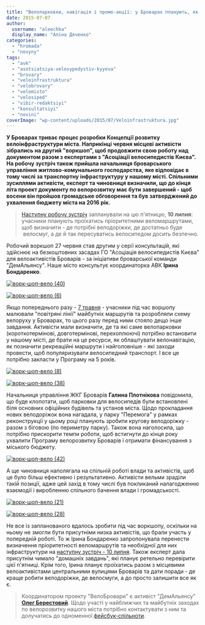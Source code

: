 ```yaml
---
title: "Велопарковки, навігація і промо-акції: у Броварах планують, як популяризувати велотранспорт"
date: 2015-07-07
author: 
  username: "aleechka"
  display_name: "Аліна Дяченко"
categories: 
  - "hromada"
  - "novyny"
tags: 
  - "avk"
  - "asotsiatsiya-velosypedystiv-kyyeva"
  - "brovary"
  - "veloinfrastruktura"
  - "velobrovary"
  - "velomisto"
  - "velosiped"
  - "vibir-redaktsiyi"
  - "konsultatsiyi"
  - "novini"
coverImage: "wp-content/uploads/2015/07/Veloinfrastruktura.jpg"
---
```


**У Броварах триває процес розробки Концепції розвитку велоінфраструктури міста. Наприкінці червня місцеві активісти зібрались на другий "воркшоп", щоб продовжити свою роботу над документом разом з експертами з "Асоціації велосипедистів Києва". На робочу зустріч також прийшла начальниця броварського управління житлово-комунального господарства, яке відповідає в тому числі за транспортну інфраструктуру у нашому місті. Спільними зусиллями активісти, експерт та чиновниця визначили, що до кінця літа проект документу по велорозвитку має бути завершений - щоб восени він пройшов громадське обговорення та був затверджений до ухвалення бюджету міста на 2016 рік.**

> [Наступну робочу зустріч](https://www.facebook.com/events/465619723613332/) запланували на цю п'ятницю, **10 липня**: учасники планують проїхатись пріоритетними веломаршрутами, щоб визначити - де потрібні велодоріжки, де достатньо буде  велосмуг, а де й так пересуватись велосипедом досить безпечно.

Робочий воркшоп 27 червня став другим у серії консультацій, які здійснює на безкоштовних засадах ГО "Асоціація велосипедистів Києва" для велоактивістів Броварів - за ініціативи броварської команди "ДемАльянсу". Наше місто консультує координаторка АВК **Ірина Бондаренко**.

[![ворк-шоп-вело (40)](https://mpz.brovary.org/wp-content/uploads/2015/07/vork-shop-velo-40.jpg)](https://mpz.brovary.org/wp-content/uploads/2015/07/vork-shop-velo-40.jpg)

[![ворк-шоп-вело (6)](https://mpz.brovary.org/wp-content/uploads/2015/07/vork-shop-velo-6.jpg)](https://mpz.brovary.org/wp-content/uploads/2015/07/vork-shop-velo-6.jpg)

Якщо попереднього разу - [7 травня](https://mpz.brovary.org/veloinfrastrukturi-brovariv-buti-mistsevi-aktivisti-vzyalis-za-rozrobku-shemi-velomarshrutiv/) - учасники під час воршопу малювали "повітряні лінії" майбутніх маршрутів та розробляли схему велоруху у Броварах, то цього разу перед ними стояло дещо інше завдання. Активісти мали визначити, де та які саме велопарковки (короткотермінові, довготермінові, перехоплюючі) потрібно встановити у нашому місті, де брати на це ресурси, як облаштувати велонавігацію, як позначити рекреаційні маршрути і найголовніше - які заходи провести, щоб популяризувати велосипедний транспорт. І все це потрібно закласти у Програму на 5 років.

[![ворк-шоп-вело (8)](https://mpz.brovary.org/wp-content/uploads/2015/07/vork-shop-velo-8.jpg)](https://mpz.brovary.org/wp-content/uploads/2015/07/vork-shop-velo-8.jpg)

[![ворк-шоп-вело (38)](https://mpz.brovary.org/wp-content/uploads/2015/07/vork-shop-velo-38.jpg)](https://mpz.brovary.org/wp-content/uploads/2015/07/vork-shop-velo-38.jpg)

Начальниця управління ЖКГ Броварів **Галина Плотнікова** повідомила, що буде клопотати, щоб парковки для велосипедів були встановлені біля основних офіційних будівель та установ міста. Щодо прокладання нових велодоріжок вона нагадала, у парку "Перемога" у рамках реконструкції у цьому році планують зробити кругову велодоріжку - разом з біговою (по периметру парку). Також вона наголосила, що потрібно прискорити темпи роботи, щоб встигнути до кінця року ухвалити Програму велорозвитку Броварів і отримати фінансування з міського бюджету.

[![ворк-шоп-вело (42)](https://mpz.brovary.org/wp-content/uploads/2015/07/vork-shop-velo-42.jpg)](https://mpz.brovary.org/wp-content/uploads/2015/07/vork-shop-velo-42.jpg)

А ще чиновниця наполягала на спільній роботі влади та активістів, щоб це було більш ефективно і результативно. Активісти вельми зраділи такій позиції, адже цей захід в тому числі був покликаний налагодженню взаємодії і виробленню спільного бачення влади і громадськості.

[![ворк-шоп-вело (21)](https://mpz.brovary.org/wp-content/uploads/2015/07/vork-shop-velo-21.jpg)](https://mpz.brovary.org/wp-content/uploads/2015/07/vork-shop-velo-21.jpg)

[![ворк-шоп-вело (28)](https://mpz.brovary.org/wp-content/uploads/2015/07/vork-shop-velo-28.jpg)](https://mpz.brovary.org/wp-content/uploads/2015/07/vork-shop-velo-28.jpg)

Не все із запланованого вдалось зробити під час воркшопу, оскільки на ньому не змогли бути присутніми низка активістів, що брали участь у попередній роботі. То ж Ірина Бондаренко запропонувала перенести визначення пріоритетності веломаршрутів та необхідної для них інфраструктури на [наступну зустріч - 10 липня](https://www.facebook.com/events/465619723613332/). Також експерт дала присутнім чимало "домашніх завдань", які планує ретельно перевірити цієї п'ятниці. Крім того, Ірина планує проїхатись разом з місцевими велоактивістами центральними вулицями Броварів та дати поради - де краще робити велодоріжки, де велосмуги, а до просто залишити все як є.

> Координатором проекту "ВелоБровари" є активіст "ДемАльянсу" **[Олег Берестовий](https://www.facebook.com/berestovy)**. Щодо участі у найближчих та майбутніх заходах по велорозвитку нашого міста потрібно контактувати з ним та долучатись до одноменної [фейсбук-спільноти](https://www.facebook.com/groups/435367053304258/?fref=ts).
